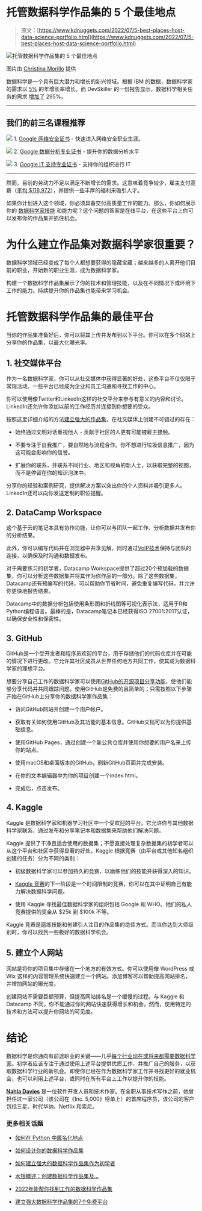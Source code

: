 # 托管数据科学作品集的 5 个最佳地点

> 原文：[https://www.kdnuggets.com/2022/07/5-best-places-host-data-science-portfolio.html](https://www.kdnuggets.com/2022/07/5-best-places-host-data-science-portfolio.html)

![托管数据科学作品集的 5 个最佳地点](../Images/9ab57de6e66d0a17b84c84bffd50ee2b.png)

图片由 [Christina Morillo](https://www.pexels.com/photo/woman-using-macbook-1181288/) 提供

数据科学是一个具有巨大潜力和增长的新兴领域。根据 IBM 的数据，数据科学家的需求以 [5%](https://www.ibm.com/cloud/learn/data-science-introduction) 的年增长率增长。而 DevSkiller 的一份报告显示，数据科学相关任务的需求 [增加了](https://devskiller.com/it-skills-report/#form) 295%。

* * *

## 我们的前三名课程推荐

![](../Images/0244c01ba9267c002ef39d4907e0b8fb.png) 1\. [Google 网络安全证书](https://www.kdnuggets.com/google-cybersecurity) - 快速进入网络安全职业生涯。

![](../Images/e225c49c3c91745821c8c0368bf04711.png) 2\. [Google 数据分析专业证书](https://www.kdnuggets.com/google-data-analytics) - 提升你的数据分析水平

![](../Images/0244c01ba9267c002ef39d4907e0b8fb.png) 3\. [Google IT 支持专业证书](https://www.kdnuggets.com/google-itsupport) - 支持你的组织进行 IT

* * *

然而，目前的劳动力不足以满足不断增长的需求。这意味着竞争较少，雇主支付高薪（[平均 $118,972](https://www.glassdoor.com/Salaries/data-scientist-salary-SRCH_KO0,14.htm)），并提供一些丰厚的福利来吸引人才。

如果你计划进入这个领域，你必须具备交付高质量工作的能力。那么，你如何展示你的 [数据科学家技能](/2020/10/data-science-minimum-10-essential-skills.html) 和能力呢？这个问题的答案是在线平台，在这些平台上你可以发布你的作品集并抓住机会。

# 为什么建立作品集对数据科学家很重要？

数据科学领域已经变成了每个人都想要获得的隐藏宝藏；越来越多的人离开他们目前的职业，开始新的职业生涯，成为数据科学家。

构建一个数据科学作品集展示了你的技术和管理技能，以及在不同情况下或环境下工作的能力。持续提升你的作品集也能带来学习机会。

# 托管数据科学作品集的最佳平台

当你的作品集准备好后，你可以将其上传并发布到以下平台。你可以在多个网站上分享你的作品集，以最大化曝光率。

## 1\. 社交媒体平台

作为一名数据科学家，你可以从社交媒体中获得显著的好处，这些平台不仅仅限于常规活动。一些平台已经成为企业和员工沟通和寻找工作的中心。

你可以使用像Twitter和LinkedIn这样的社交平台来参与有意义的内容和讨论。LinkedIn还允许你添加以前的工作经历并连接到你想要的受众。

按照这里详细介绍的方法[建立强大的作品集](/2021/10/strong-data-science-portfolio-as-beginner.html)，在社交媒体上创建不可错过的存在：

+   始终通过文明对话重视他人 - 贡献于社区的人更有可能被雇主接触。

+   不要专注于自我推广，要自然地与流程合作。你不想进行垃圾信息推广，因为这可能会影响你的信誉。

+   扩展你的联系，并联系不同行业、地区和视角的新人士，以获取完整的视图，而不是停留在你的知识泡沫中。

分享你的经验和案例研究，提供解决方案以突出你的个人资料并吸引更多人。LinkedIn还可以向你发送定制的职位提醒。

## 2\. DataCamp Workspace

这个基于云的笔记本具有协作功能，让你可以与团队一起工作、分析数据并发布你的分析结果。

此外，你可以编写代码并在浏览器中共享见解，同时通过[VoIP技术](https://www.getweave.com/voip-phone-service/)保持与团队的连接，以确保及时沟通和数据发布。

对于需要练习的初学者，Datacamp Workspace提供了超过20个预加载的数据集，你可以分析这些数据集并将其作为你作品的一部分。除了这些数据集，Datacamp还有预编写的代码，可以帮助你节省时间，避免重复编写代码，并允许你更快地报告结果。

Datacamp中的数据分析包括使用条形图和折线图等可视化表示法，适用于R和Python编程语言。最棒的是，Datacamp笔记本已经获得ISO 27001:2017认证，以确保安全性和保密性。

## 3\. GitHub

GitHub是一个受开发者和程序员欢迎的平台，用于存储他们的代码仓库并在可能的情况下进行更改。它允许其社区成员从世界任何地方共同工作，使其成为数据科学家的理想平台。

想要分享自己工作的数据科学家可以使用[GitHub的开源项目分享功能](/2021/01/build-data-science-portfolio.html)，使他们能够分享代码并共同跟踪问题。使用GitHub是免费的且简单的；只需按照以下步骤开始在GitHub上分享你的数据科学家作品集：

+   访问GitHub网站并创建一个用户帐户。

+   获取有关如何使用GitHub及其功能的基本信息。GitHub文档可以为你提供基础信息。

+   使用GitHub Pages，通过创建一个新公共仓库并使用你想要的用户名来上传你的站点。

+   使用macOS和桌面版本的GitHub，刷新GitHub页面并完成安装。

+   在你的文本编辑器中为你的项目创建一个index.html。

+   完成后，点击发布。

## 4\. Kaggle

Kaggle 是数据科学家和机器学习社区中一个受欢迎的平台。它允许你与其他数据科学家联系，通过发布和分享笔记本和数据集来帮助他们解决问题。

Kaggle 提供了干净且适合使用的数据集；不愿直接处理复杂数据集的初学者可以从这个平台和社区中获得显著的好处。Kaggle 根据竞赛（由平台或其他知名组织创建的任务）分为不同的类别：

+   初级数据科学家可以参加持久的竞赛，以磨练他们的技能并获得深入的知识。

+   [Kaggle 竞赛](https://www.kaggle.com/docs/competitions)的下一阶段是一个时间限制的竞赛，你可以在其中证明自己有能力解决数据科学问题。

+   使用 Kaggle 寻找最佳数据科学家的组织包括 Google 和 WHO。他们的私人竞赛提供的奖金从 $25k 到 $100k 不等。

Kaggle 竞赛是磨练技能和创建引人注目的作品集的绝佳方式。而当你达到大师级别时，你可以找到一些极好的数据科学机会。

## 5\. 建立个人网站

网站是将你的项目集中存储在一个地方的有效方式。你可以使用像 WordPress 或 Wix 这样的内容管理系统快速建立一个网站。添加博客可以帮助提高网站排名，并增加网站的曝光度。

创建网站不需要巨额预算，但提高网站排名是一个缓慢的过程。与 Kaggle 和 Datacamp 不同，你不能通过你的网站快速获得增长和机会。然而，使用特定的技术和方法可以提升你网站的可见度。

# 结论

数据科学是你通向有前途职业的关键——几乎[每个行业现在或将来都需要数据科学家](/2022/06/top-industries-employers-hiring-data-scientists-2022.html)。初学者应该专注于通过使用上述平台提供优质工作，并推广自己的服务，以获取数据科学行业的新机会。即使你已经在作为数据科学家工作并寻找更好的就业机会，也可以利用上述平台，或同时在所有平台上工作以提升你的技能。

**[Nahla Davies](http://nahlawrites.com/)** 是一位软件开发人员和技术作家。在全职从事技术写作之前，她曾担任过一家公司（该公司在《Inc. 5,000》榜单上）的首席程序员，该公司的客户包括三星、时代华纳、Netflix 和索尼。

### 更多相关话题

+   [如何在 Python 中匿名化地点](https://www.kdnuggets.com/2022/12/anonymise-places-python.html)

+   [如何设计你的数据科学作品集](https://www.kdnuggets.com/2022/01/design-data-science-portfolio.html)

+   [如何建立强大的数据科学作品集作为初学者](https://www.kdnuggets.com/2021/10/strong-data-science-portfolio-as-beginner.html)

+   [水银概述：创建数据科学作品集及…](https://www.kdnuggets.com/2022/05/overview-mercury-creating-data-science-portfolio-notebook-based-webapps.html)

+   [2022年能帮你找到工作的数据科学作品集](https://www.kdnuggets.com/2022/10/data-science-portfolio-land-job-2022.html)

+   [建立强大数据科学作品集的7个免费平台](https://www.kdnuggets.com/2022/10/7-free-platforms-building-strong-data-science-portfolio.html)

